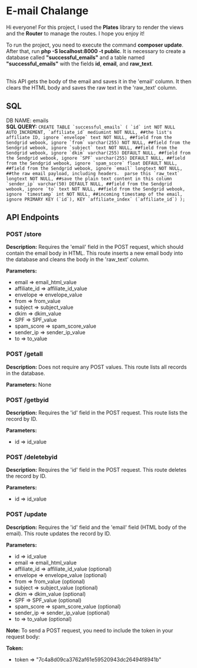 <h1>E-mail Chalange</h1>
<p>Hi everyone! For this project, I used the <b>Plates</b> library to render the views and the <b>Router</b> to manage the routes. I hope you enjoy it!</p>
<span>To run the project, you need to execute the command <b>composer update</b>. After that, run <b>php -S localhost:8000 -t public</b>.</span>
<span>It is necessary to create a database called <b>"successful_emails"</b> and a table named <b>"successful_emails"</b> with the fields <b>id</b>, <b>email</b>, and <b>raw_text</b>.</span>
<br><br>

This API gets the body of the email and saves it in the 'email' column. It then clears the HTML body and saves the raw text in the 'raw_text' column.
## SQL
DB NAME: emails<br>
**SQL QUERY:**
```CREATE TABLE `successful_emails` (
  `id` int NOT NULL AUTO_INCREMENT,
  `affiliate_id` mediumint NOT NULL, ##the list's affiliate ID, ignore
  `envelope` text NOT NULL, ##field from the Sendgrid webook, ignore
  `from` varchar(255) NOT NULL, ##field from the Sendgrid webook, ignore
  `subject` text NOT NULL, ##field from the Sendgrid webook, ignore
  `dkim` varchar(255) DEFAULT NULL, ##field from the Sendgrid webook, ignore
  `SPF` varchar(255) DEFAULT NULL, ##field from the Sendgrid webook, ignore
  `spam_score` float DEFAULT NULL, ##field from the Sendgrid webook, ignore
  `email` longtext NOT NULL, ##the raw email payload, including headers.  parse this
  `raw_text` longtext NOT NULL, ##save the plain text content in this column
  `sender_ip` varchar(50) DEFAULT NULL, ##field from the Sendgrid webook, ignore
  `to` text NOT NULL, ##field from the Sendgrid webook, ignore
  `timestamp` int NOT NULL, ##incoming timestamp of the email, ignore
  PRIMARY KEY (`id`),
  KEY `affiliate_index` (`affiliate_id`)
);```

## API Endpoints

### POST /store
**Description:** Requires the 'email' field in the POST request, which should contain the email body in HTML. This route inserts a new email body into the database and cleans the body in the 'raw_text' column.

**Parameters:**
- email => email_html_value
- affiliate_id => affiliate_id_value
- envelope => envelope_value
- from => from_value
- subject => subject_value
- dkim => dkim_value
- SPF => SPF_value
- spam_score => spam_score_value
- sender_ip => sender_ip_value
- to => to_value

### POST /getall
**Description:** Does not require any POST values. This route lists all records in the database.

**Parameters:** None

### POST /getbyid
**Description:** Requires the 'id' field in the POST request. This route lists the record by ID.

**Parameters:**
- id => id_value

### POST /deletebyid
**Description:** Requires the 'id' field in the POST request. This route deletes the record by ID.

**Parameters:**
- id => id_value

### POST /update
**Description:** Requires the 'id' field and the 'email' field (HTML body of the email). This route updates the record by ID.

**Parameters:**
- id => id_value
- email => email_html_value
- affiliate_id => affiliate_id_value (optional)
- envelope => envelope_value (optional)
- from => from_value (optional)
- subject => subject_value (optional)
- dkim => dkim_value (optional)
- SPF => SPF_value (optional)
- spam_score => spam_score_value (optional)
- sender_ip => sender_ip_value (optional)
- to => to_value (optional)

**Note:** To send a POST request, you need to include the token in your request body:

**Token:**
- token => "7c4a8d09ca3762af61e59520943dc26494f8941b"
